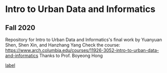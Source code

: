 # Intro to Urban Data and Informatics
## Fall 2020
Repository for Intro to Urban Data and Informatics's final work by Yuanyuan Shen, Shen Xin, and Hanzhang Yang
Check the course: https://www.arch.columbia.edu/courses/11926-3052-intro-to-urban-data-and-informatics
Thanks to Prof. Boyeong Hong

[label](http://example.com)
